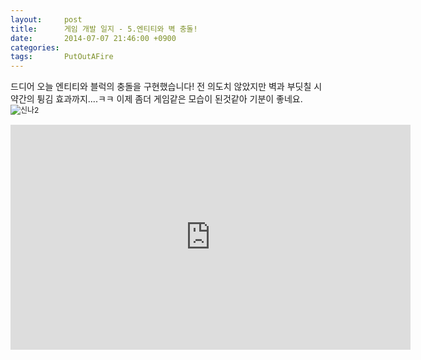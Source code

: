 ```yaml
---
layout:     post
title:      게임 개발 일지 - 5.엔티티와 벽 충돌!
date:       2014-07-07 21:46:00 +0900
categories: 
tags:       PutOutAFire
---
```


드디어 오늘 엔티티와 블럭의 충돌을 구현했습니다!
전 의도치 않았지만 벽과 부딧칠 시 약간의 튕김 효과까지....ㅋㅋ
이제 좀더 게임같은 모습이 된것같아 기분이 좋네요.
<img src="http://i1.daumcdn.net/mimg/mypeople/sticker/edit/sticker_374.png" alt="신나2" style="font-size: 9pt; line-height: 1.5;">

<center><iframe title="게임 개발 일지 - 5.엔티티와 벽 충돌!" width="640" height="360" src="http://kakaotv.daum.net/embed/player/cliplink/60094099?service=daum_tistory" allowfullscreen frameborder="0" scrolling="no"></iframe></center>